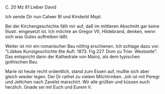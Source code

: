  C. 20 Mz 81
Lieber David

Ich sende Dir nun Calwer Bl und Kinderbl Mspt.

Bei der Kirchengeschichte fällt mir auf, daß im mittleren Abschnitt gar keine Illustr. eingesetzt ist. Ich möchte an Gregor VII, Hildebrand, denken, wenn sich was Gutes auftreiben läßt.

Weiter ist mir ein romanischer Bau nöthig erschienen. Ich schlage dazu vor: "Lübkes Kunstgeschichte 6te Aufl. 1873. Fig 227. Dom zu Trier. Westseite". Das entspricht dann der Kathedrale von Mainz, als dem typischen gothischen Bau.

Marie ist heute recht ordentlich, stand zum Essen auf, mußte sich aber gleich wieder legen. Der Dr rathet zu vielem Milchtrinken. Joh ist mit Peregr und Jettchen nach Zavelst marschirt. Wir alle grüßen und küssen euch herzlich. Gnade sei mit Euch
 und Eurem V.
